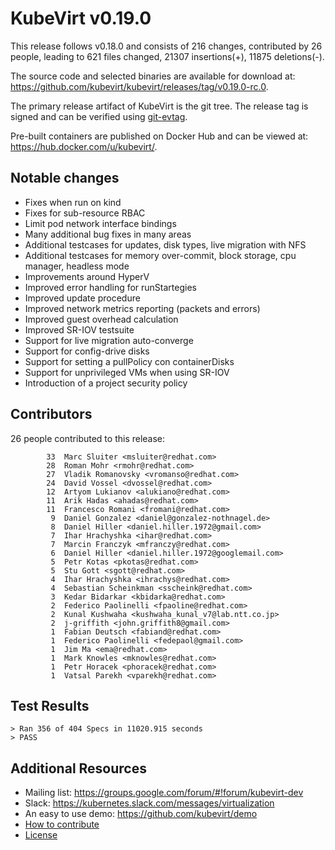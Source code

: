 KubeVirt v0.19.0
================

This release follows v0.18.0 and consists of 216 changes, contributed by
26 people, leading to 621 files changed, 21307 insertions(+), 11875
deletions(-).

The source code and selected binaries are available for download at:
<https://github.com/kubevirt/kubevirt/releases/tag/v0.19.0-rc.0>.

The primary release artifact of KubeVirt is the git tree. The release tag is
signed and can be verified using [git-evtag][git-evtag].

Pre-built containers are published on Docker Hub and can be viewed at:
<https://hub.docker.com/u/kubevirt/>.

Notable changes
---------------

- Fixes when run on kind
- Fixes for sub-resource RBAC
- Limit pod network interface bindings
- Many additional bug fixes in many areas
- Additional testcases for updates, disk types, live migration with NFS
- Additional testcases for memory over-commit, block storage, cpu manager,
headless mode
- Improvements around HyperV
- Improved error handling for runStartegies
- Improved update procedure
- Improved network metrics reporting (packets and errors)
- Improved guest overhead calculation
- Improved SR-IOV testsuite
- Support for live migration auto-converge
- Support for config-drive disks
- Support for setting a pullPolicy con containerDisks
- Support for unprivileged VMs when using SR-IOV
- Introduction of a project security policy

Contributors
------------

26 people contributed to this release:

```
        33	Marc Sluiter <msluiter@redhat.com>
        28	Roman Mohr <rmohr@redhat.com>
        27	Vladik Romanovsky <vromanso@redhat.com>
        24	David Vossel <dvossel@redhat.com>
        12	Artyom Lukianov <alukiano@redhat.com>
        11	Arik Hadas <ahadas@redhat.com>
        11	Francesco Romani <fromani@redhat.com>
         9	Daniel Gonzalez <daniel@gonzalez-nothnagel.de>
         8	Daniel Hiller <daniel.hiller.1972@gmail.com>
         7	Ihar Hrachyshka <ihar@redhat.com>
         7	Marcin Franczyk <mfranczy@redhat.com>
         6	Daniel Hiller <daniel.hiller.1972@googlemail.com>
         5	Petr Kotas <pkotas@redhat.com>
         5	Stu Gott <sgott@redhat.com>
         4	Ihar Hrachyshka <ihrachys@redhat.com>
         4	Sebastian Scheinkman <sscheink@redhat.com>
         3	Kedar Bidarkar <kbidarka@redhat.com>
         2	Federico Paolinelli <fpaoline@redhat.com>
         2	Kunal Kushwaha <kushwaha_kunal_v7@lab.ntt.co.jp>
         2	j-griffith <john.griffith8@gmail.com>
         1	Fabian Deutsch <fabiand@redhat.com>
         1	Federico Paolinelli <fedepaol@gmail.com>
         1	Jim Ma <ema@redhat.com>
         1	Mark Knowles <mknowles@redhat.com>
         1	Petr Horacek <phoracek@redhat.com>
         1	Vatsal Parekh <vparekh@redhat.com>
```

Test Results
------------

```
> Ran 356 of 404 Specs in 11020.915 seconds
> PASS
```

Additional Resources
--------------------

- Mailing list: <https://groups.google.com/forum/#!forum/kubevirt-dev>
- Slack: <https://kubernetes.slack.com/messages/virtualization>
- An easy to use demo: <https://github.com/kubevirt/demo>
- [How to contribute][contributing]
- [License][license]

[git-evtag]: https://github.com/cgwalters/git-evtag#using-git-evtag
[contributing]: https://github.com/kubevirt/kubevirt/blob/master/CONTRIBUTING.md
[license]: https://github.com/kubevirt/kubevirt/blob/master/LICENSE
